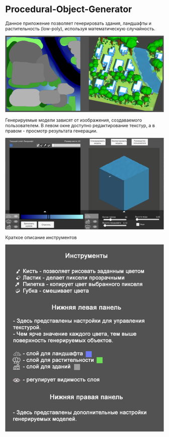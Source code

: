# Procedural-Object-Generator
Данное приложение позволяет генерировать здания, ландшафты и растительность (low-poly), используя математическую случайность.

![Пример работы программы](https://github.com/sparklemod/Procedural-Object-Generator/blob/main/screens/result2.png)

Генерируемые модели зависят от изображения, создаваемого пользователем. В левом окне доступно редактирование текстур, а в правом - просмотр результата генерации. 

![Интерфейс](https://github.com/sparklemod/Procedural-Object-Generator/blob/main/screens/UI.png)

Краткое описание инструментов
 
![Инструменты](https://github.com/sparklemod/Procedural-Object-Generator/blob/main/screens/manual.png)
